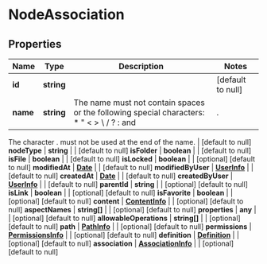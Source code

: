 # NodeAssociation

## Properties
Name | Type | Description | Notes
------------ | ------------- | ------------- | -------------
**id** | **string** |  | [default to null]
**name** | **string** | The name must not contain spaces or the following special characters: * \" < > \\ / ? : and |.
The character . must not be used at the end of the name.
 | [default to null]
**nodeType** | **string** |  | [default to null]
**isFolder** | **boolean** |  | [default to null]
**isFile** | **boolean** |  | [default to null]
**isLocked** | **boolean** |  | [optional] [default to null]
**modifiedAt** | [**Date**](Date.md) |  | [default to null]
**modifiedByUser** | [**UserInfo**](UserInfo.md) |  | [default to null]
**createdAt** | [**Date**](Date.md) |  | [default to null]
**createdByUser** | [**UserInfo**](UserInfo.md) |  | [default to null]
**parentId** | **string** |  | [optional] [default to null]
**isLink** | **boolean** |  | [optional] [default to null]
**isFavorite** | **boolean** |  | [optional] [default to null]
**content** | [**ContentInfo**](ContentInfo.md) |  | [optional] [default to null]
**aspectNames** | **string[]** |  | [optional] [default to null]
**properties** | **any** |  | [optional] [default to null]
**allowableOperations** | **string[]** |  | [optional] [default to null]
**path** | [**PathInfo**](PathInfo.md) |  | [optional] [default to null]
**permissions** | [**PermissionsInfo**](PermissionsInfo.md) |  | [optional] [default to null]
**definition** | [**Definition**](Definition.md) |  | [optional] [default to null]
**association** | [**AssociationInfo**](AssociationInfo.md) |  | [optional] [default to null]


